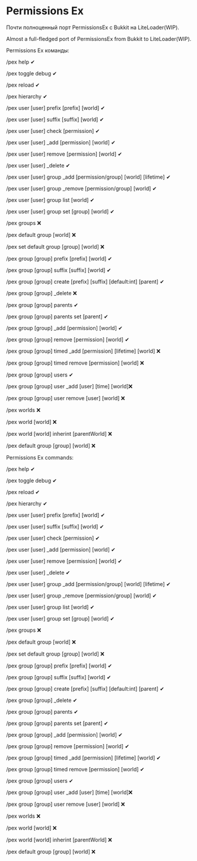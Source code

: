 <h1>Permissions Ex</h1>
<p>Почти полноценный порт PermissionsEx с Bukkit на LiteLoader(WIP).</p>
<p>Almost a full-fledged port of PermissionsEx from Bukkit to LiteLoader(WIP).</p>
<p></p>
<p>Permissions Ex команды:</p>
<p>/pex help ✔</p>
<p>/pex toggle debug ✔</p>
<p>/pex reload ✔</p>
<p>/pex hierarchy ✔</p>
<p>/pex user [user] prefix [prefix] [world] ✔</p>
<p>/pex user [user] suffix [suffix] [world] ✔</p>
<p>/pex user [user] check [permission] ✔</p>
<p>/pex user [user] _add [permission] [world] ✔</p>
<p>/pex user [user] remove [permission] [world] ✔</p>
<p>/pex user [user] _delete ✔</p>
<p>/pex user [user] group _add [permission/group] [world] [lifetime] ✔</p>
<p>/pex user [user] group _remove [permission/group] [world] ✔</p>
<p>/pex user [user] group list [world] ✔</p>
<p>/pex user [user] group set [group] [world] ✔</p>
<p>/pex groups ❌</p>
<p>/pex default group [world] ❌</p>
<p>/pex set default group [group] [world] ❌</p>
<p>/pex group [group] prefix [prefix] [world] ✔</p>
<p>/pex group [group] suffix [suffix] [world] ✔</p>
<p>/pex group [group] create [prefix] [suffix] [default:int] [parent] ✔</p>
<p>/pex group [group] _delete ❌</p>
<p>/pex group [group] parents ✔</p>
<p>/pex group [group] parents set [parent] ✔</p>
<p>/pex group [group] _add [permission] [world] ✔</p>
<p>/pex group [group] remove [permission] [world] ✔</p>
<p>/pex group [group] timed _add [permission] [lifetime] [world] ❌</p>
<p>/pex group [group] timed remove [permission] [world] ❌</p>
<p>/pex group [group] users ✔</p>
<p>/pex group [group] user _add [user] [time] [world]❌</p>
<p>/pex group [group] user remove [user] [world] ❌</p>
<p>/pex worlds ❌</p>
<p>/pex world [world] ❌</p>
<p>/pex world [world] inherint [parentWorld] ❌</p>
<p>/pex default group [group] [world] ❌</p>
<p></p>
<p>Permissions Ex commands:</p>
<p>/pex help ✔</p>
<p>/pex toggle debug ✔</p>
<p>/pex reload ✔</p>
<p>/pex hierarchy ✔</p>
<p>/pex user [user] prefix [prefix] [world] ✔</p>
<p>/pex user [user] suffix [suffix] [world] ✔</p>
<p>/pex user [user] check [permission] ✔</p>
<p>/pex user [user] _add [permission] [world] ✔</p>
<p>/pex user [user] remove [permission] [world] ✔</p>
<p>/pex user [user] _delete ✔</p>
<p>/pex user [user] group _add [permission/group] [world] [lifetime] ✔</p>
<p>/pex user [user] group _remove [permission/group] [world] ✔</p>
<p>/pex user [user] group list [world] ✔</p>
<p>/pex user [user] group set [group] [world] ✔</p>
<p>/pex groups ❌</p>
<p>/pex default group [world] ❌</p>
<p>/pex set default group [group] [world] ❌</p>
<p>/pex group [group] prefix [prefix] [world] ✔</p>
<p>/pex group [group] suffix [suffix] [world] ✔</p>
<p>/pex group [group] create [prefix] [suffix] [default:int] [parent] ✔</p>
<p>/pex group [group] _delete ✔</p>
<p>/pex group [group] parents ✔</p>
<p>/pex group [group] parents set [parent] ✔</p>
<p>/pex group [group] _add [permission] [world] ✔</p>
<p>/pex group [group] remove [permission] [world] ✔</p>
<p>/pex group [group] timed _add [permission] [lifetime] [world] ✔</p>
<p>/pex group [group] timed remove [permission] [world] ✔</p>
<p>/pex group [group] users ✔</p>
<p>/pex group [group] user _add [user] [time] [world]❌</p>
<p>/pex group [group] user remove [user] [world] ❌</p>
<p>/pex worlds ❌</p>
<p>/pex world [world] ❌</p>
<p>/pex world [world] inherint [parentWorld] ❌</p>
<p>/pex default group [group] [world] ❌</p>

